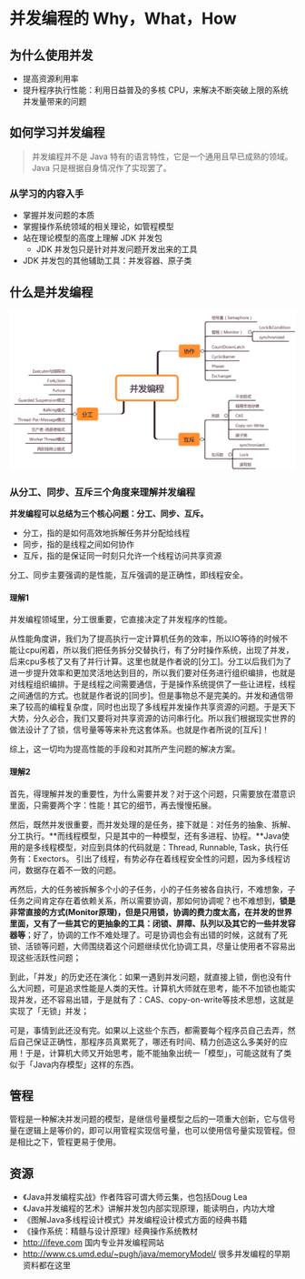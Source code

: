 # 并发编程的 Why，What，How
## 为什么使用并发

* 提高资源利用率
* 提升程序执行性能：利用日益普及的多核 CPU，来解决不断突破上限的系统并发量带来的问题

## 如何学习并发编程

> 并发编程并不是 Java 特有的语言特性，它是一个通用且早已成熟的领域。Java 只是根据自身情况作了实现罢了。

### 从学习的内容入手

* 掌握并发问题的本质
* 掌握操作系统领域的相关理论，如管程模型
* 站在理论模型的高度上理解 JDK 并发包
  * JDK 并发包只是针对并发问题开发出来的工具
* JDK 并发包的其他辅助工具：并发容器、原子类

## 什么是并发编程

![concurrency arch](./images/concurrency.png)

### 从分工、同步、互斥三个角度来理解并发编程

**并发编程可以总结为三个核心问题：分工、同步、互斥。**

* 分工，指的是如何高效地拆解任务并分配给线程
* 同步，指的是线程之间如何协作
* 互斥，指的是保证同一时刻只允许一个线程访问共享资源

分工、同步主要强调的是性能，互斥强调的是正确性，即线程安全。

#### 理解1

并发编程领域里，分工很重要，它直接决定了并发程序的性能。

从性能角度讲，我们为了提高执行一定计算机任务的效率，所以IO等待的时候不能让cpu闲着，所以我们把任务拆分交替执行，有了分时操作系统，出现了并发，后来cpu多核了又有了并行计算。这里也就是作者说的[分工]。分工以后我们为了进一步提升效率和更加灵活地达到目的，所以我们要对任务进行组织编排，也就是对线程组织编排。于是线程之间需要通信，于是操作系统提供了一些让进程，线程之间通信的方式。也就是作者说的[同步]。但是事物总不是完美的。并发和通信带来了较高的编程复杂度，同时也出现了多线程并发操作共享资源的问题。于是天下大势，分久必合，我们又要将对共享资源的访问串行化。所以我们根据现实世界的做法设计了了锁，信号量等等来补充这套体系。也就是作者所说的[互斥]！

综上，这一切均为提高性能的手段和对其所产生问题的解决方案。

#### 理解2

首先，得理解并发的重要性，为什么需要并发？对于这个问题，只需要放在潜意识里面，只需要两个字：性能！其它的细节，再去慢慢拓展。

然后，既然并发很重要，而并发处理的是任务，接下就是：对任务的抽象、拆解、分工执行。**而线程模型，只是其中的一种模型，还有多进程、协程。**Java使用的是多线程模型，对应到具体的代码就是：Thread, Runnable, Task，执行任务有：Exectors。 引出了线程，有势必存在着线程安全性的问题，因为多线程访问，数据存在着不一致的问题。

再然后，大的任务被拆解多个小的子任务，小的子任务被各自执行，不难想象，子任务之间肯定存在着依赖关系，所以需要协调，那如何协调呢？也不难想到，**锁是非常直接的方式(Monitor原理)，但是只用锁，协调的费力度太高，在并发的世界里面，又有了一些其它的更抽象的工具：闭锁、屏障、队列以及其它的一些并发容器等**；好了，协调的工作不难处理了。可是协调也会有出错的时候，这就有了死锁、活锁等问题，大师围绕着这个问题继续优化协调工具，尽量让使用者不容易出现这些活跃性问题；

到此，「并发」的历史还在演化：如果一遇到并发问题，就直接上锁，倒也没有什么大问题，可是追求性能是人类的天性。计算机大师就在思考，能不不加锁也能实现并发，还不容易出错，于是就有了：CAS、copy-on-write等技术思想，这就是实现了「无锁」并发；

可是，事情到此还没有完。如果以上这些个东西，都需要每个程序员自己去弄，然后自己保证正确性，那程序员真累死了，哪还有时间、精力创造这么多美好的应用！于是，计算机大师又开始思考，能不能抽象出统一「模型」，可能这就有了类似于「Java内存模型」这样的东西。

## 管程

管程是一种解决并发问题的模型，是继信号量模型之后的一项重大创新，它与信号量在逻辑上是等价的，即可以用管程实现信号量，也可以使用信号量实现管程。但是相比之下，管程更易于使用。

## 资源

* 《Java并发编程实战》作者阵容可谓大师云集，也包括Doug Lea
* 《Java并发编程的艺术》讲解并发包内部实现原理，能读明白，内功大增
* 《图解Java多线程设计模式》并发编程设计模式方面的经典书籍
* 《操作系统：精髓与设计原理》经典操作系统教材
* http://ifeve.com 国内专业并发编程网站
* http://www.cs.umd.edu/~pugh/java/memoryModel/ 很多并发编程的早期资料都在这里
